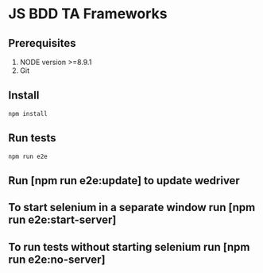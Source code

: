 # JS BDD TA Frameworks

## Prerequisites
1. NODE version >=8.9.1
2. Git

## Install
```
npm install
```

## Run tests
```
npm run e2e
```

## Run [npm run e2e:update] to update wedriver

## To start selenium in a separate window run [npm run e2e:start-server]

## To run tests without starting selenium run [npm run e2e:no-server]